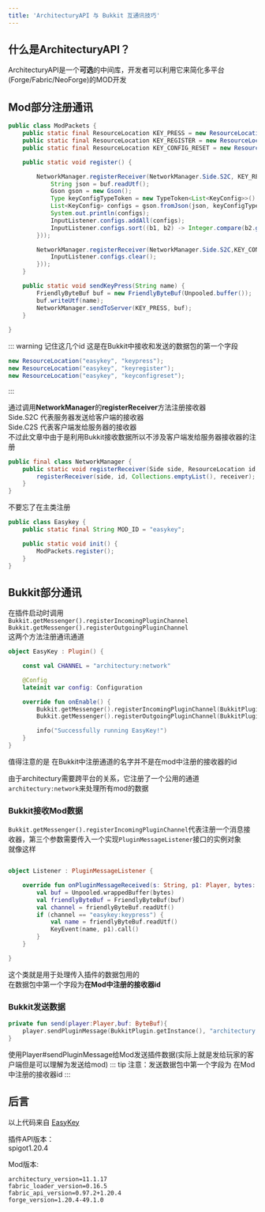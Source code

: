 ```yaml
---
title: 'ArchitecturyAPI 与 Bukkit 互通讯技巧'
---
```


## 什么是ArchitecturyAPI？

ArchitecturyAPI是一个**可选**的中间库，开发者可以利用它来简化多平台(Forge/Fabric/NeoForge)的MOD开发

## Mod部分注册通讯

``` java
public class ModPackets {
    public static final ResourceLocation KEY_PRESS = new ResourceLocation("easykey", "keypress");
    public static final ResourceLocation KEY_REGISTER = new ResourceLocation("easykey", "keyregister");
    public static final ResourceLocation KEY_CONFIG_RESET = new ResourceLocation("easykey", "keyconfigreset");

    public static void register() {

        NetworkManager.registerReceiver(NetworkManager.Side.S2C, KEY_REGISTER, ((buf, context) -> {
            String json = buf.readUtf();
            Gson gson = new Gson();
            Type keyConfigTypeToken = new TypeToken<List<KeyConfig>>() {}.getType();
            List<KeyConfig> configs = gson.fromJson(json, keyConfigTypeToken);
            System.out.println(configs);
            InputListener.configs.addAll(configs);
            InputListener.configs.sort((b1, b2) -> Integer.compare(b2.getCode().length, b1.getCode().length));
        }));

        NetworkManager.registerReceiver(NetworkManager.Side.S2C,KEY_CONFIG_RESET, ((buf, context) -> {
            InputListener.configs.clear();
        }));
    }

    public static void sendKeyPress(String name) {
        FriendlyByteBuf buf = new FriendlyByteBuf(Unpooled.buffer());
        buf.writeUtf(name);
        NetworkManager.sendToServer(KEY_PRESS, buf);
    }
    
}
```

::: warning
记住这几个id 这是在Bukkit中接收和发送的数据包的第一个字段  
``` java
new ResourceLocation("easykey", "keypress");  
new ResourceLocation("easykey", "keyregister");  
new ResourceLocation("easykey", "keyconfigreset");
```
:::

通过调用**NetworkManager**的**registerReceiver**方法注册接收器  
Side.S2C 代表服务器发送给客户端的接收器  
Side.C2S 代表客户端发给服务器的接收器  
不过此文章中由于是利用Bukkit接收数据所以不涉及客户端发给服务器接收器的注册
``` java
public final class NetworkManager {
    public static void registerReceiver(Side side, ResourceLocation id, NetworkReceiver receiver) {
        registerReceiver(side, id, Collections.emptyList(), receiver);
    }
}
```

不要忘了在主类注册
```java
public class Easykey {
    public static final String MOD_ID = "easykey";

    public static void init() {
        ModPackets.register();
    }
}
```

## Bukkit部分通讯

在插件启动时调用  
`Bukkit.getMessenger().registerIncomingPluginChannel`  
`Bukkit.getMessenger().registerOutgoingPluginChannel`  
这两个方法注册通讯通道

``` kotlin
object EasyKey : Plugin() {

    const val CHANNEL = "architectury:network"

    @Config
    lateinit var config: Configuration

    override fun onEnable() {
        Bukkit.getMessenger().registerIncomingPluginChannel(BukkitPlugin.getInstance(), CHANNEL, Listener)
        Bukkit.getMessenger().registerOutgoingPluginChannel(BukkitPlugin.getInstance(), CHANNEL)

        info("Successfully running EasyKey!")
    }
}
```

值得注意的是 在Bukkit中注册通道的名字并不是在mod中注册的接收器的id

由于architectury需要跨平台的关系，它注册了一个公用的通道`architectury:network`来处理所有mod的数据


### Bukkit接收Mod数据 

`Bukkit.getMessenger().registerIncomingPluginChannel`代表注册一个消息接收器，第三个参数需要传入一个实现`PluginMessageListener`接口的实例对象  
就像这样
```kotlin

object Listener : PluginMessageListener {

    override fun onPluginMessageReceived(s: String, p1: Player, bytes: ByteArray?) {
        val buf = Unpooled.wrappedBuffer(bytes)
        val friendlyByteBuf = FriendlyByteBuf(buf)
        val channel = friendlyByteBuf.readUtf()
        if (channel == "easykey:keypress") {
            val name = friendlyByteBuf.readUtf()
            KeyEvent(name, p1).call()
        }
    }

}
```
这个类就是用于处理传入插件的数据包用的  
在数据包中第一个字段为**在Mod中注册的接收器id**


### Bukkit发送数据

``` kotlin
private fun send(player:Player,buf: ByteBuf){
    player.sendPluginMessage(BukkitPlugin.getInstance(), "architectury:network", buf.array())
}
```
使用Player#sendPluginMessage给Mod发送插件数据(实际上就是发给玩家的客户端但是可以理解为发送给mod)
::: tip 注意：发送数据包中第一个字段为 在Mod中注册的接收器id
:::


## 后言

以上代码来自 [EasyKey](http://localhost:8080/plugins/plugins/easykey/)

插件API版本：  
spigot1.20.4   

Mod版本:  
``` properties
architectury_version=11.1.17
fabric_loader_version=0.16.5
fabric_api_version=0.97.2+1.20.4
forge_version=1.20.4-49.1.0
```